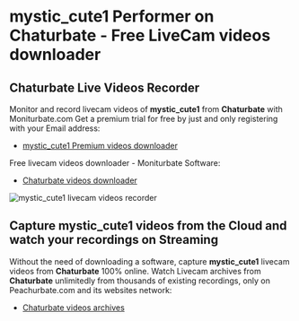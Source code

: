 # mystic_cute1 Performer on Chaturbate - Free LiveCam videos downloader

## Chaturbate Live Videos Recorder

Monitor and record livecam videos of **mystic_cute1** from **Chaturbate** with Moniturbate.com
Get a premium trial for free by just and only registering with your Email address:
* [mystic_cute1 Premium videos downloader](https://moniturbate.com/request-demo-licence-key.html)

Free livecam videos downloader - Moniturbate Software:
* [Chaturbate videos downloader](https://moniturbate.com/moniturbate-download-software.html)

![mystic_cute1 livecam videos recorder](https://peachurnet.com/templates/moniturbate-software.png)


## Capture mystic_cute1 videos from the Cloud and watch your recordings on Streaming

Without the need of downloading a software, capture **mystic_cute1** livecam videos from **Chaturbate** 100% online.
Watch Livecam archives from **Chaturbate** unlimitedly from thousands of existing recordings, only on Peachurbate.com and its websites network:
* [Chaturbate videos archives](https://peachurnet.com/)